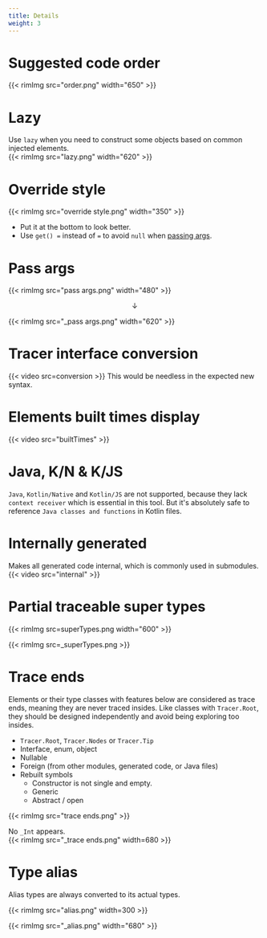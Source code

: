```yaml
---
title: Details
weight: 3
---
```


# Suggested code order
{{< rimImg src="order.png" width="650" >}}  

# Lazy
Use `lazy` when you need to construct some objects based on common injected elements.   
{{< rimImg src="lazy.png" width="620" >}}

# Override style
{{< rimImg src="override style.png" width="350" >}}

- Put it at the bottom to look better.
- Use `get() =` instead of `=` to avoid `null` when [passing args](#pass-args).

# Pass args
{{< rimImg src="pass args.png" width="480" >}}

<p align="center">↓</p>

{{< rimImg src="_pass args.png" width="620" >}}  

# Tracer interface conversion
{{< video src=conversion >}}
This would be needless in the expected new syntax.

# Elements built times display
{{< video src="builtTimes" >}}
<br>

# Java, K/N & K/JS
`Java`, `Kotlin/Native` and `Kotlin/JS` are not supported, because they lack `context receiver` 
which is essential in this tool. But it's absolutely safe to reference `Java classes and functions` 
in Kotlin files.

# Internally generated
Makes all generated code internal, which is commonly used in submodules.
  {{< video src="internal" >}}

# Partial traceable super types
{{< rimImg src=superTypes.png width="600" >}}

{{< rimImg src=_superTypes.png >}}

# Trace ends    
Elements or their type classes with features below are considered as trace ends, meaning 
they are never traced insides. Like classes with `Tracer.Root`, they should be designed independently 
and avoid being exploring too insides.
- `Tracer.Root`, `Tracer.Nodes` or `Tracer.Tip`
- Interface, enum, object 
- Nullable
- Foreign (from other modules, generated code, or Java files)
- Rebuilt symbols 
  - Constructor is not single and empty.   
  - Generic
  - Abstract / open  
  
{{< rimImg src="trace ends.png" >}}  

No `_Int` appears.  
{{< rimImg src="_trace ends.png" width=680 >}}  

# Type alias
Alias types are always converted to its actual types.

{{< rimImg src="alias.png" width=300 >}}

{{< rimImg src="_alias.png" width="680" >}}
&nbsp;&nbsp;

[//]: # (## Var)

[//]: # (Source code)

[//]: # (```kotlin)

[//]: # (@Tracer.Root)

[//]: # (class VarSample {)

[//]: # (  var x = 1)

[//]: # (})

[//]: # (```)

[//]: # (Generated code)

[//]: # (```)

[//]: # (public var VarSampleTracer.`_Int_VarSample_x` )

[//]: # (  inline get&#40;&#41; = `_VarSample`.`x` as Int)

[//]: # (  inline set&#40;value&#41;{ `_VarSample`.`x` = value })

[//]: # (```)

[//]: # (Injection sample)

[//]: # (```kotlin )

[//]: # (context &#40;VarSampleTracer&#41;)

[//]: # (class Foo{)

[//]: # (  private var x: Int)

[//]: # (      get&#40;&#41; = _Int_VarSample_x)

[//]: # (      set&#40;value&#41; { _Int_VarSample_x = value }  )

[//]: # (})

[//]: # (```  )

[//]: # ({{<hint info >}})

[//]: # (Expected reference after official support.)

[//]: # (  ```kotlin)

[//]: # (  context &#40;VarSampleTracer&#41;)

[//]: # (  class Foo{)

[//]: # (    private var _x: Int by this@VarSampleTracer::_Int_VarSample_x)

[//]: # (  })

[//]: # (  ```)

[//]: # ({{< /hint >}})
